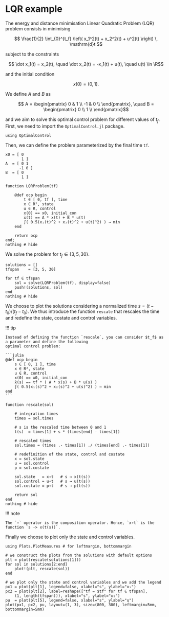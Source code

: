 # LQR example

The energy and distance minimisation Linear Quadratic Problem (LQR) problem consists in minimising

```math
    \frac{1}{2} \int_{0}^{t_f} \left( x_1^2(t) + x_2^2(t) + u^2(t) \right) \, \mathrm{d}t 
```

subject to the constraints

```math
    \dot x_1(t) = x_2(t), \quad \dot x_2(t) = -x_1(t) + u(t), \quad u(t) \in \R
```

and the initial condition

```math
    x(0) = (0,1).
```

We define $A$ and $B$ as

```math
    A = \begin{pmatrix} 0 & 1 \\ -1 & 0 \\ \end{pmatrix}, \quad
    B = \begin{pmatrix} 0 \\ 1 \\ \end{pmatrix}
```

and we aim to solve this optimal control problem for different values of $t_f$.
First, we need to import the `OptimalControl.jl` package.

```@example main
using OptimalControl
```

Then, we can define the problem parameterized by the final time `tf`.

```@example main
x0 = [ 0
       1 ]
A  = [ 0 1
      -1 0 ]
B  = [ 0
       1 ]

function LQRProblem(tf)

    @def ocp begin
        t ∈ [ 0, tf ], time
        x ∈ R², state
        u ∈ R, control
        x(0) == x0, initial_con
        ẋ(t) == A * x(t) + B * u(t)
        ∫( 0.5(x₁(t)^2 + x₂(t)^2 + u(t)^2) ) → min
    end

    return ocp
end;
nothing # hide
```

We solve the problem for $t_f \in \{3, 5, 30\}$.

```@example main
solutions = []
tfspan    = [3, 5, 30]

for tf ∈ tfspan
    sol = solve(LQRProblem(tf), display=false)
    push!(solutions, sol)
end
nothing # hide
```

We choose to plot the solutions considering a normalized time $s=(t-t_0)/(t_f-t_0)$.
We thus introduce the function `rescale` that rescales the time and redefine the state, costate and control variables.

!!! tip

    Instead of defining the function `rescale`, you can consider $t_f$ as a parameter and define the following
    optimal control problem:
    
    ```julia
    @def ocp begin
        s ∈ [ 0, 1 ], time
        x ∈ R², state
        u ∈ R, control
        x(0) == x0, initial_con
        ẋ(s) == tf * ( A * x(s) + B * u(s) )
        ∫( 0.5(x₁(s)^2 + x₂(s)^2 + u(s)^2) ) → min
    end
    ```

```@example main
function rescale(sol)

    # integration times
    times = sol.times

    # s is the rescaled time between 0 and 1
    t(s)  = times[1] + s * (times[end] - times[1])

    # rescaled times
    sol.times = (times .- times[1]) ./ (times[end] .- times[1])

    # redefinition of the state, control and costate
    x = sol.state
    u = sol.control
    p = sol.costate

    sol.state   = x∘t   # s → x(t(s))
    sol.control = u∘t   # s → u(t(s))
    sol.costate = p∘t   # s → p(t(s))

    return sol
end
nothing # hide
```

!!! note

    The `∘` operator is the composition operator. Hence, `x∘t` is the function `s -> x(t(s))`.


Finally we choose to plot only the state and control variables.

```@example main
using Plots.PlotMeasures # for leftmargin, bottommargin

# we construct the plots from the solutions with default options
plt = plot(rescale(solutions[1]))
for sol in solutions[2:end]
    plot!(plt, rescale(sol))
end

# we plot only the state and control variables and we add the legend
px1 = plot(plt[1], legend=false, xlabel="s", ylabel="x₁")
px2 = plot(plt[2], label=reshape(["tf = $tf" for tf ∈ tfspan], 
    (1, length(tfspan))), xlabel="s", ylabel="x₂")
pu  = plot(plt[5], legend=false, xlabel="s", ylabel="u")
plot(px1, px2, pu, layout=(1, 3), size=(800, 300), leftmargin=5mm, bottommargin=5mm)
```
